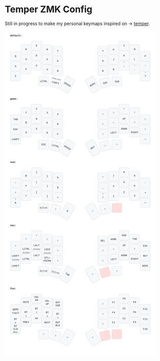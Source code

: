# Temper ZMK Config

Still in progress to make my personal keymaps inspired on ->
[temper](https://github.com/raeedcho/temper).

![Temper Keymap](keymap_img/temper.svg)
